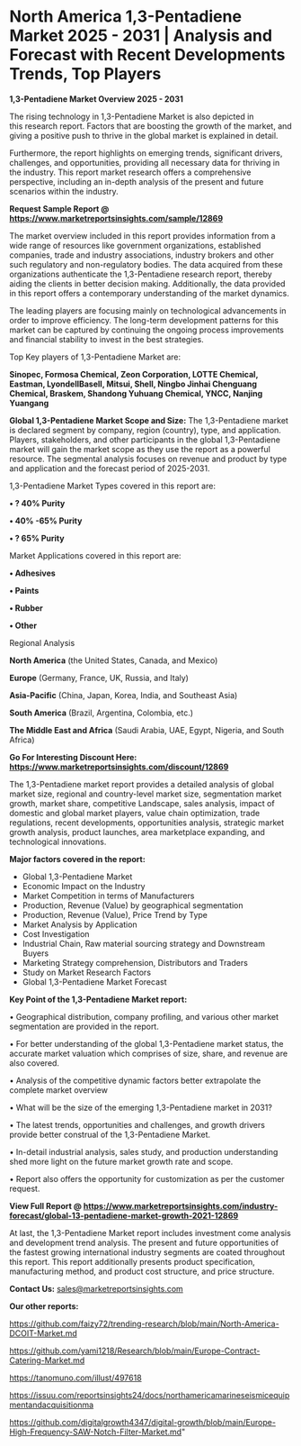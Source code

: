  # North America 1,3-Pentadiene Market 2025 - 2031 | Analysis and Forecast with Recent Developments Trends, Top Players

<Strong> 1,3-Pentadiene Market Overview 2025 - 2031</strong>

The rising technology in 1,3-Pentadiene Market is also depicted in this research report. Factors that are boosting the growth of the market, and giving a positive push to thrive in the global market is explained in detail.

Furthermore, the report highlights on emerging trends, significant drivers, challenges, and opportunities, providing all necessary data for thriving in the industry. This report market research offers a comprehensive perspective, including an in-depth analysis of the present and future scenarios within the industry.

<strong>Request Sample Report @ <a href=https://www.marketreportsinsights.com/sample/12869>https://www.marketreportsinsights.com/sample/12869</a></strong>

The market overview included in this report provides information from a wide range of resources like government organizations, established companies, trade and industry associations, industry brokers and other such regulatory and non-regulatory bodies. The data acquired from these organizations authenticate the 1,3-Pentadiene research report, thereby aiding the clients in better decision making. Additionally, the data provided in this report offers a contemporary understanding of the market dynamics.

The leading players are focusing mainly on technological advancements in order to improve efficiency. The long-term development patterns for this market can be captured by continuing the ongoing process improvements and financial stability to invest in the best strategies.

Top Key players of 1,3-Pentadiene Market are:

<strong>Sinopec, Formosa Chemical, Zeon Corporation, LOTTE Chemical, Eastman, LyondellBasell, Mitsui, Shell, Ningbo Jinhai Chenguang Chemical, Braskem, Shandong Yuhuang Chemical, YNCC, Nanjing Yuangang</strong>

<strong><b>Global 1,3-Pentadiene Market Scope and Size:</b></strong>
The 1,3-Pentadiene market is declared segment by company, region (country), type, and application. Players, stakeholders, and other participants in the global 1,3-Pentadiene market will gain the market scope as they use the report as a powerful resource. The segmental analysis focuses on revenue and product by type and application and the forecast period of 2025-2031.

1,3-Pentadiene Market Types covered in this report are:

<strong>• ? 40% Purity

• 40% -65% Purity

• ? 65% Purity</strong>

Market Applications covered in this report are:

<strong>• Adhesives

• Paints

• Rubber

• Other</strong> 

Regional Analysis

<strong>North America</strong> (the United States, Canada, and Mexico)

<strong>Europe</strong> (Germany, France, UK, Russia, and Italy)

<strong>Asia-Pacific</strong> (China, Japan, Korea, India, and Southeast Asia)

<strong>South America</strong> (Brazil, Argentina, Colombia, etc.)

<strong>The Middle East and Africa</strong> (Saudi Arabia, UAE, Egypt, Nigeria, and South Africa)

<strong>Go For Interesting Discount Here: <a href=https://www.marketreportsinsights.com/discount/12869>https://www.marketreportsinsights.com/discount/12869</a></strong>

The 1,3-Pentadiene market report provides a detailed analysis of global market size, regional and country-level market size, segmentation market growth, market share, competitive Landscape, sales analysis, impact of domestic and global market players, value chain optimization, trade regulations, recent developments, opportunities analysis, strategic market growth analysis, product launches, area marketplace expanding, and technological innovations.

<strong><b>Major factors covered in the report:</b></strong>
<ul>
  <li>Global 1,3-Pentadiene Market </li>
  <li>Economic Impact on the Industry</li>
  <li>Market Competition in terms of Manufacturers</li>
  <li>Production, Revenue (Value) by geographical segmentation</li>
  <li>Production, Revenue (Value), Price Trend by Type</li>
  <li>Market Analysis by Application</li>
  <li>Cost Investigation</li>
  <li>Industrial Chain, Raw material sourcing strategy and Downstream Buyers</li>
  <li>Marketing Strategy comprehension, Distributors and Traders</li>
  <li>Study on Market Research Factors</li>
  <li>Global 1,3-Pentadiene Market Forecast</li>
</ul>

<strong><b>Key Point of the 1,3-Pentadiene Market report:</b></strong>

• Geographical distribution, company profiling, and various other market segmentation are provided in the report.

• For better understanding of the global 1,3-Pentadiene market status, the accurate market valuation which comprises of size, share, and revenue are also covered.

• Analysis of the competitive dynamic factors better extrapolate the complete market overview

• What will be the size of the emerging 1,3-Pentadiene market in 2031?

• The latest trends, opportunities and challenges, and growth drivers provide better construal of the 1,3-Pentadiene Market.

• In-detail industrial analysis, sales study, and production understanding shed more light on the future market growth rate and scope.

• Report also offers the opportunity for customization as per the customer request.

<strong><b>View Full Report @ <a href=https://www.marketreportsinsights.com/industry-forecast/global-13-pentadiene-market-growth-2021-12869>https://www.marketreportsinsights.com/industry-forecast/global-13-pentadiene-market-growth-2021-12869</a></b></strong>


At last, the 1,3-Pentadiene Market report includes investment come analysis and development trend analysis. The present and future opportunities of the fastest growing international industry segments are coated throughout this report. This report additionally presents product specification, manufacturing method, and product cost structure, and price structure.

<strong>Contact Us:</strong>
sales@marketreportsinsights.com

<strong>Our other reports:</strong>

<a href=https://github.com/faizy72/trending-research/blob/main/North-America-DCOIT-Market.md>https://github.com/faizy72/trending-research/blob/main/North-America-DCOIT-Market.md</a>

<a href=https://github.com/yami1218/Research/blob/main/Europe-Contract-Catering-Market.md>https://github.com/yami1218/Research/blob/main/Europe-Contract-Catering-Market.md</a>

<a href=https://tanomuno.com/illust/497618>https://tanomuno.com/illust/497618</a>

<a href=https://issuu.com/reportsinsights24/docs/northamericamarineseismicequipmentandacquisitionma>https://issuu.com/reportsinsights24/docs/northamericamarineseismicequipmentandacquisitionma</a>

<a href=https://github.com/digitalgrowth4347/digital-growth/blob/main/Europe-High-Frequency-SAW-Notch-Filter-Market.md>https://github.com/digitalgrowth4347/digital-growth/blob/main/Europe-High-Frequency-SAW-Notch-Filter-Market.md</a>"
